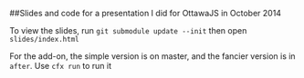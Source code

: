 ##Slides and code for a presentation I did for OttawaJS in October 2014

To view the slides, run `git submodule update --init` then open `slides/index.html`

For the add-on, the simple version is on master, and the fancier version is in `after`. Use `cfx run` to run it